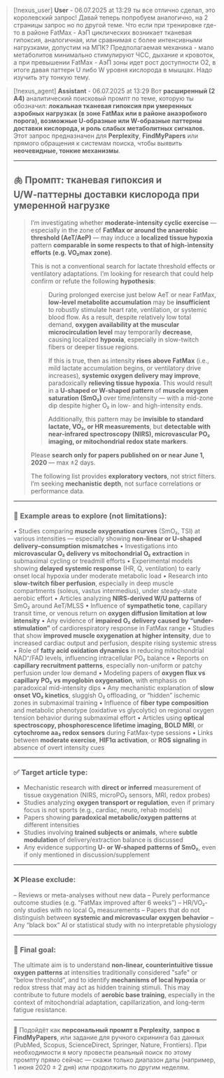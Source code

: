 >[!nexus_user] **User** - 06.07.2025 at 13:29
> ты все отлично сделал, это королевский запрос! Давай теперь попробуем аналогично, на 2 страницы запрос но по другой теме. Что если при тренировке где-то в районе FatMax - АэП циклических возникает тканевая гипоксия, аналогичная, или сравнимая с более интенсивными нагрузками, допустим на МПК? Предполагаемая механика - мало метаболитов минимально стимулируют ЧСС, дыхание и кровоток, а при превышении FatMax - АэП зоны идет рост доступности О2, в итоге давая паттерн U либо W уровня кислорода в мышцах. Надо изучить эту тонкую тему.
<!-- UID: c073e652-f461-44de-bb2c-dea67d94c1ff -->




>[!nexus_agent] **Assistant** - 06.07.2025 at 13:29
> Вот **расширенный (2 A4)** аналитический поисковый промпт по теме, которую ты обозначил: 
> **локальная тканевая гипоксия при умеренных аэробных нагрузках (в зоне FatMax или в районе анаэробного порога), возможные U‑образные или W‑образные паттерны доставки кислорода, и роль слабых метаболитных сигналов.** 
> Этот запрос предназначен для **Perplexity**, **FindMyPapers** или прямого обращения к системам поиска, чтобы выявить **неочевидные, тонкие механизмы**.
> 
> ---
> 
> ## 🫁 **Промпт: тканевая гипоксия и U/W‑паттерны доставки кислорода при умеренной нагрузке**
> 
> > I’m investigating whether **moderate-intensity cyclic exercise** — especially in the zone of **FatMax or around the anaerobic threshold (AeT/AeP)** — may induce a **localized tissue hypoxia** pattern **comparable in some respects to that of high-intensity efforts (e.g. VO₂max zone)**. 
> > 
> > This is not a conventional search for lactate threshold effects or ventilatory adaptations. I’m looking for research that could help confirm or refute the following **hypothesis**:
> >
> > > During prolonged exercise just below AeT or near FatMax, **low-level metabolite accumulation** may be **insufficient** to robustly stimulate heart rate, ventilation, or systemic blood flow. As a result, despite relatively low total demand, **oxygen availability at the muscular microcirculation level** may temporarily **decrease**, causing localized **hypoxia**, especially in slow-twitch fibers or deeper tissue regions. 
> > >
> > > If this is true, then as intensity **rises above FatMax** (i.e., mild lactate accumulation begins, or ventilatory drive increases), **systemic oxygen delivery may improve**, paradoxically **relieving tissue hypoxia**. This would result in a **U-shaped or W-shaped pattern** of **muscle oxygen saturation (SmO₂)** over time/intensity — with a mid-zone dip despite higher O₂ in low- and high-intensity ends. 
> > >
> > > Additionally, this pattern may be **invisible to standard lactate, VO₂, or HR measurements**, but **detectable with near-infrared spectroscopy (NIRS), microvascular PO₂ imaging, or mitochondrial redox state markers**.
> >
> > Please **search only for papers published on or near June 1, 2020** — max ±2 days.
> >
> > The following list provides **exploratory vectors**, not strict filters. I’m seeking **mechanistic depth**, not surface correlations or performance data.
> 
> ---
> 
> ### 🔬 **Example areas to explore (not limitations):**
> 
> • Studies comparing **muscle oxygenation curves** (SmO₂, TSI) at various intensities — especially showing **non-linear or U-shaped delivery–consumption mismatches** 
> • Investigations into **microvascular O₂ delivery vs mitochondrial O₂ extraction** in submaximal cycling or treadmill efforts 
> • Experimental models showing **delayed systemic response** (HR, Q, ventilation) to early onset local hypoxia under moderate metabolic load 
> • Research into **slow-twitch fiber perfusion**, especially in deep muscle compartments (soleus, vastus intermedius), under steady-state aerobic effort 
> • Articles analyzing **NIRS-derived W/U patterns** of SmO₂ around AeT/MLSS 
> • Influence of **sympathetic tone**, capillary transit time, or venous return on **oxygen diffusion limitation at low intensity** 
> • Any evidence of **impaired O₂ delivery caused by “under-stimulation”** of cardiorespiratory response in FatMax range 
> • Studies that show **improved muscle oxygenation at higher intensity**, due to increased cardiac output and perfusion, despite rising systemic stress 
> • Role of **fatty acid oxidation dynamics** in reducing mitochondrial NAD⁺/FAD levels, influencing intracellular PO₂ balance 
> • Reports on **capillary recruitment patterns**, especially non-uniform or patchy perfusion under low demand 
> • Modeling papers of **oxygen flux vs capillary PO₂ vs myoglobin oxygenation**, with emphasis on paradoxical mid-intensity dips 
> • Any mechanistic explanation of **slow onset VO₂ kinetics**, sluggish O₂ offloading, or “hidden” ischemic zones in submaximal training 
> • Influence of **fiber type composition** and metabolic phenotype (oxidative vs glycolytic) on regional oxygen tension behavior during submaximal effort 
> • Articles using **optical spectroscopy, phosphorescence lifetime imaging, BOLD MRI**, or **cytochrome aa₃ redox sensors** during FatMax-type sessions 
> • Links between **moderate exercise**, **HIF1α activation**, or **ROS signaling** in absence of overt intensity cues
> 
> ---
> 
> ### ✅ Target article type:
> 
> - Mechanistic research with **direct or inferred** measurement of tissue oxygenation (NIRS, microPO₂ sensors, MRI, redox probes) 
> - Studies analyzing **oxygen transport or regulation**, even if primary focus is not sports (e.g., cardiac, neuro, rehab models) 
> - Papers showing **paradoxical metabolic/oxygen patterns** at different intensities 
> - Studies involving **trained subjects or animals**, where **subtle modulation** of delivery/extraction balance is discussed 
> - Any evidence supporting **U- or W-shaped patterns of SmO₂**, even if only mentioned in discussion/supplement
> 
> ---
> 
> ### ❌ Please exclude:
> 
> – Reviews or meta-analyses without new data 
> – Purely performance outcome studies (e.g. “FatMax improved after 6 weeks”) 
> – HR/VO₂-only studies with no local O₂ measurements 
> – Papers that do not distinguish between **systemic and microvascular oxygen behavior** 
> – Any “black box” AI or statistical study with no interpretable physiology
> 
> ---
> 
> ### 🧠 Final goal:
> 
> The ultimate aim is to understand **non-linear, counterintuitive tissue oxygen patterns** at intensities traditionally considered "safe" or “below threshold”, and to identify **mechanisms of local hypoxia** or redox stress that may act as hidden training stimuli. 
> This may contribute to future models of **aerobic base training**, especially in the context of mitochondrial adaptation, capillarization, and long-term fatigue resistance.
> 
> ---
> 
> 📌 Подойдёт как **персональный промпт в Perplexity**, **запрос в FindMyPapers**, или задание для ручного скрининга баз данных (PubMed, Scopus, ScienceDirect, Springer, Nature, Frontiers). При необходимости я могу провести реальный поиск по этому промпту прямо сейчас — скажи только диапазон даты (например, 1 июня 2020 ± 2 дня) или продолжить по другим неделям.
<!-- UID: e96384e6-2998-4048-9a4b-c5bd601de374 -->